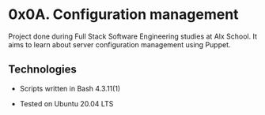 # 0x0A. Configuration management

Project done during Full Stack Software Engineering studies at Alx School. It aims to learn about server configuration management using Puppet.

## Technologies

* Scripts written in Bash 4.3.11(1)

* Tested on Ubuntu 20.04 LTS
